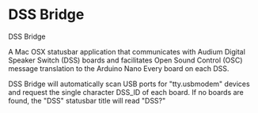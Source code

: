 # DSS Bridge
 DSS Bridge

A Mac OSX statusbar application that communicates with Audium Digital Speaker Switch (DSS) boards and facilitates Open Sound Control (OSC) message translation to the Arduino Nano Every board on each DSS.

DSS Bridge will automatically scan USB ports for "tty.usbmodem" devices and request the single character DSS_ID of each board. If no boards are found, the "DSS" statusbar title will read "DSS?"